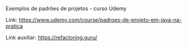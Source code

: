 Exemplos de padrões de projetos - curso Udemy

Link: https://www.udemy.com/course/padroes-de-projeto-em-java-na-pratica


Link auxiliar: https://refactoring.guru/